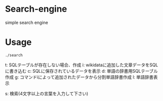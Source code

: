 # Search-engine
simple search engine

# Usage
`./search`

t: SQLテーブルが存在しない場合、作成
i: wikidataに追加した文章データをSQLに書き込む
c: SQLに保存されているデータを表示
d: 単語の辞書用SQLテーブル作成
g: コマンドiによって追加されたデータから分割単語辞書作成
l: 単語辞書表示

s: 検索(4文字以上の言葉を入力して下さい)
